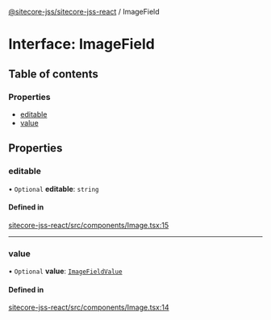 [@sitecore-jss/sitecore-jss-react](../README.md) / ImageField

# Interface: ImageField

## Table of contents

### Properties

- [editable](ImageField.md#editable)
- [value](ImageField.md#value)

## Properties

### editable

• `Optional` **editable**: `string`

#### Defined in

[sitecore-jss-react/src/components/Image.tsx:15](https://github.com/Sitecore/jss/blob/a62c9f240/packages/sitecore-jss-react/src/components/Image.tsx#L15)

___

### value

• `Optional` **value**: [`ImageFieldValue`](ImageFieldValue.md)

#### Defined in

[sitecore-jss-react/src/components/Image.tsx:14](https://github.com/Sitecore/jss/blob/a62c9f240/packages/sitecore-jss-react/src/components/Image.tsx#L14)
